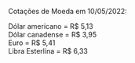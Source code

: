 Cotações de Moeda em 10/05/2022:

Dólar americano = R$ 5,13\
Dólar canadense = R$ 3,95\
Euro = R$ 5,41\
Libra Esterlina = R$ 6,33